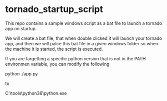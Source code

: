# tornado_startup_script
This repo contains a sample windows script as a bat file to launch a tornado app on startup.

We will create a bat file, that when double clicked it will launch your tornado app, and then we will palce this bat file in a given windows folder so when the machine it is started, the script is executed. 

If you are targetting a specific python version that is not in the PATH environmen variable, you can modify the following

python ./app.py

to

C:\tools\python36\python.exe
